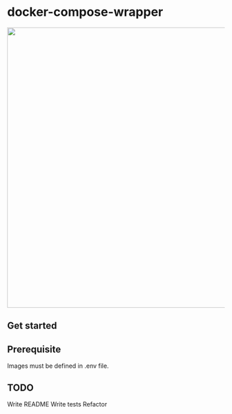 # docker-compose-wrapper
<img width="650" src="https://thumbs.gfycat.com/UnsungSnarlingArcticwolf-size_restricted.gif"/>

## Get started


## Prerequisite
Images must be defined in .env file.

## TODO
Write README
Write tests
Refactor


